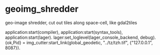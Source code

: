 geoimg_shredder
===============

geo-image shredder, cut out tiles along space-cell, like gdal2tiles


application:start(compiler), application:start(syntax_tools), application:start(lager).
lager:set_loglevel(lager_console_backend, debug).
{ok,Pid} = img_cutter:start_link(global_geodetic, "../tz/tzh.tif", {"127.0.0.1", 8087}).

